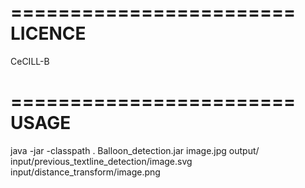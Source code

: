 ========================
LICENCE
========================
CeCILL-B 


========================
USAGE
========================
java -jar -classpath . Balloon_detection.jar image.jpg output/ input/previous_textline_detection/image.svg input/distance_transform/image.png
